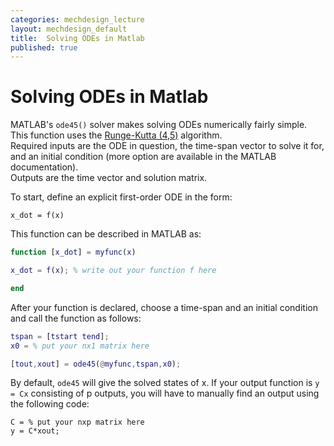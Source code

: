 ```yaml
---
categories: mechdesign_lecture
layout: mechdesign_default
title:  Solving ODEs in Matlab
published: true
---
```


# Solving ODEs in Matlab

MATLAB's `ode45()` solver makes solving ODEs numerically fairly simple. 
This function uses the [Runge-Kutta (4,5)](https://en.wikipedia.org/wiki/Runge%E2%80%93Kutta_methods) algorithm.  
Required inputs are the ODE in question, the time-span vector to solve it for, 
and an initial condition (more option are available in the MATLAB documentation).  
Outputs are the time vector and solution matrix.

To start, define an explicit first-order ODE in the form:  

`x_dot = f(x)`

This function can be described in MATLAB as:

```matlab
function [x_dot] = myfunc(x)

x_dot = f(x); % write out your function f here

end
```

After your function is declared, choose a time-span and an initial condition and call 
the function as follows:

```matlab
tspan = [tstart tend];
x0 = % put your nx1 matrix here

[tout,xout] = ode45(@myfunc,tspan,x0);
```

By default, ```ode45``` will give the solved states of x.  If your output function 
is `y = Cx` consisting of p outputs, you will have to manually find an output using the 
following code:

```
C = % put your nxp matrix here
y = C*xout;
```